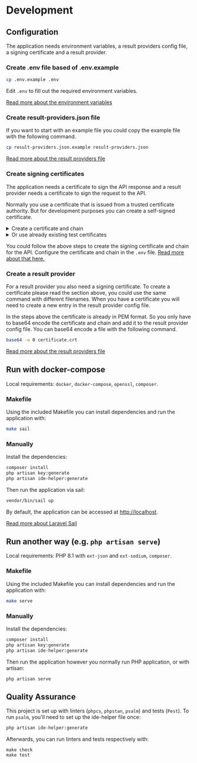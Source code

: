 # Development

## Configuration
The application needs environment variables, a result providers config file, a signing certificate and a result provider.


### Create .env file based of .env.example
```sh
cp .env.example .env
```

Edit `.env` to fill out the required environment variables.

[Read more about the environment variables](environment-variables.md)

### Create result-providers.json file
If you want to start with an example file you could copy the example file with the following command.
```sh
cp result-providers.json.example result-providers.json
```

[Read more about the result providers file](result-providers.md)

### Create signing certificates
The application needs a certificate to sign the API response and a result provider needs a certificate to sign the request to the API. 

Normally you use a certificate that is issued from a trusted certificate authority. But for development purposes you can create a self-signed certificate.

<details>

<summary>Create a certificate and chain</summary>

1. Create a private key for the CA.
```sh
# replace `ca.key` with a filename for the specific CA private key.
openssl genrsa -out ca.key 2048
```

2. Create a certificate to use as a CA.
```sh
# replace `ca.key` with the key file you created in step 1.
# replace `ca.crt` with a filename for the specific CA certificate.
# replace the `Common Name` with a name for the CA.
openssl req -x509 -new -nodes -key ca.key -subj "/CN=dienst-testen.ca/C=NL/L=Den Haag" -days 10000 -out ca.crt
```

3. Create a CSR for a certificate to be signed by the CA.
```sh
# this will create a certificate signing request (CSR) and outputs a private key file and a CSR file.
# replace `certificate.key` with a filename for the new created private key.
# replace `certificate.csr` with a filename for the new created csr.
# replace the `Common Name` with a name for the certificate.
openssl req -nodes -newkey rsa:2048 -keyout certificate.key -out certificate.csr -subj "/C=NL/L=Den Haag/CN=dienst-testen-sign.test"
```

4. Sign the CSR with the CA.
```sh
# this will sign a certificate signing request (CSR) with a CA certificate and outputs a signed certificate.
# replace `certificate.csr` with the csr file you created in step 3.
# replace `ca.crt` with the crt file you created in step 2.
# replace `ca.key` with the key file you created in step 1.
# replace `certificate.crt` with a filename for the new created certificate.
openssl x509 -req -in certificate.csr -CA ca.crt -CAkey ca.key -CAcreateserial -out certificate.crt -days 10000
```

</details>

<details>

<summary>Or use already existing test certificates</summary>

We supplied multiple certificates to be used in the unit and feature tests. While developing, you could also use these certificates.

You find those certificates in the `tests/fixtures/certificates` directory.

</details>

You could follow the above steps to create the signing certificate and chain for the API. Configure the certificate and chain in the `.env` file. [Read more about that here.](environment-variables.md#api-response-signing) 

### Create a result provider

For a result provider you also need a signing certificate. To create a certificate please read the section above, you could use the same command with different filenames.
When you have a certificate you will need to create a new entry in the result provider config file.

In the steps above the certificate is already in PEM format. So you only have to base64 encode the certificate and chain and add it to the result provider config file.
You can base64 encode a file with the following command.

```sh
base64 -w 0 certificate.crt
```

[Read more about the result providers file](result-providers.md)

## Run with docker-compose

Local requirements: `docker`, `docker-compose`, `openssl`, `composer`.

### Makefile
Using the included Makefile you can install dependencies and run the application with:

```sh
make sail
```

### Manually

Install the dependencies:

```sh
composer install
php artisan key:generate
php artisan ide-helper:generate
```

Then run the application via sail:
```sh
vendor/bin/sail up
```

By default, the application can be accessed at [http://localhost](http://localhost).

[Read more about Laravel Sail](https://laravel.com/docs/sail)

## Run another way (e.g. `php artisan serve`)

Local requirements: PHP 8.1 with `ext-json` and `ext-sodium`, `composer`.

### Makefile
Using the included Makefile you can install dependencies and run the application with:

```sh
make serve
```

### Manually


Install the dependencies:

```sh
composer install
php artisan key:generate
php artisan ide-helper:generate
```

Then run the application however you normally run PHP application, or with artisan:

```
php artisan serve
```

## Quality Assurance

This project is set up with linters (`phpcs`, `phpstan`, `psalm`) and tests (`Pest`).
To run `psalm`, you'll need to set up the ide-helper file once:

```sh
php artisan ide-helper:generate
```

Afterwards, you can run linters and tests respectively with:

```
make check
make test
```
